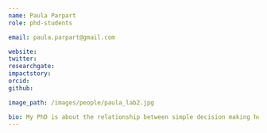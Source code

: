 ```yaml
---
name: Paula Parpart
role: phd-students

email: paula.parpart@gmail.com

website: 
twitter:
researchgate:
impactstory:
orcid:
github:

image_path: /images/people/paula_lab2.jpg

bio: My PhD is about the relationship between simple decision making heuristics (e.g., fast and frugal heuristics) and rational models of cognition, i.e., Bayesian inference models. I am interested in showing that these two opposing approaches to cognition are in fact compatible and can be integrated in one overarching approach. I make use of several common machine learning techniques like ridge regression to characterize the formal mathematical relationship between simple heuristics and more traditional regression approaches. This research is applied to medical decision making: we are working with psychiatrists on designing a new test instrument that better predicts whether a patient is likely to commit violence in the future again. These test outcomes are of great importance as they often influence the court’s decision about whether a patient is sentenced or released.
---
```

